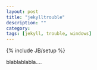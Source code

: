 ```yaml
---
layout: post
title: "jekylltrouble"
description: ""
category: 
tags: [jekyll, trouble, windows]
---
```

{% include JB/setup %}

blablablabla....
